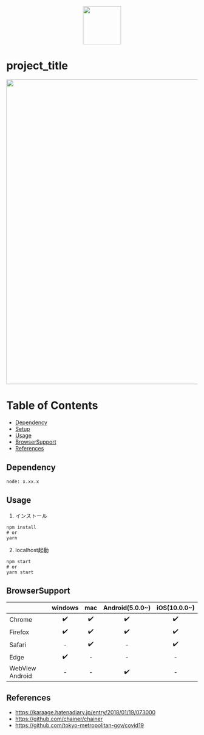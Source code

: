 <a href="#">
  <div align="center">
    <img src="https://placehold.jp/100x100.png" width="100"/>
  </div>
</a>

# project_title
<a href="#">
  <div align="center">
    <img src="https://placehold.jp/800x250.png" width="800"/>
  </div>
</a>

# Table of Contents
- [Dependency](#dependency)
- [Setup](#setup)
- [Usage](#usage)
- [BrowserSupport](#browsersupport)
- [References](#references)

## Dependency
```
node: x.xx.x
```

## Usage
1. インストール
```
npm install
# or
yarn
```

2. localhost起動
```
npm start
# or
yarn start
```

## BrowserSupport
| | windows | mac | Android(5.0.0~)  | iOS(10.0.0~) |
| - | :-: | :-: | :-: | :-: |
| Chrome | ✔️ | ✔️ | ✔️ | ✔️ |
| Firefox | ✔️ | ✔️ | ✔️ | ✔️ |
| Safari | - | ✔️ | - | ✔️ |
| Edge | ✔️ | - | - | - |
| WebView Android | - | - | ✔️ | - |

## References
- https://karaage.hatenadiary.jp/entry/2018/01/19/073000
- https://github.com/chainer/chainer
- https://github.com/tokyo-metropolitan-gov/covid19